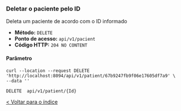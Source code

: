 ### Deletar o paciente pelo ID

Deleta um paciente de acordo com o ID informado

- **Método:** `DELETE`
- **Ponto de acesso:** `api/v1/pacient`
- **Código HTTP:** `204 NO CONTENT`

#### Parâmetro

```shell
curl --location --request DELETE 'http://localhost:8094/api/v1/patient/67b9247fb9f06e17605df7a9' \
--data ''
```
    DELETE  api/v1/patient/{Id}

[< Voltar para o índice](../README.md)
